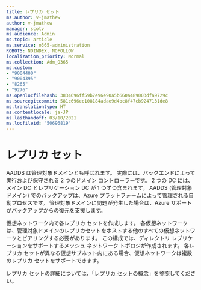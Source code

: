 ```yaml
---
title: レプリカ セット
ms.author: v-jmathew
author: v-jmathew
manager: scotv
ms.audience: Admin
ms.topic: article
ms.service: o365-administration
ROBOTS: NOINDEX, NOFOLLOW
localization_priority: Normal
ms.collection: Adm_O365
ms.custom:
- "9004400"
- "9004395"
- "8265"
- "9276"
ms.openlocfilehash: 3834696ff59b7e96e90a5b660a489003dfa9729c
ms.sourcegitcommit: 581c696ec108184adae9d4bc8f47cb9247131de8
ms.translationtype: HT
ms.contentlocale: ja-JP
ms.lasthandoff: 03/10/2021
ms.locfileid: "50696819"
---
```

# <a name="replica-set"></a>レプリカ セット

AADDS は管理対象ドメインとも呼ばれます。 実際には、バックエンドによって実行および保守される 2 つのドメイン コントローラーです。 2 つの DC には、メイン DC とレプリケーション DC が 1 つずつ含まれます。 AADDS (管理対象ドメイン) でのバックアップは、Azure プラットフォームによって管理される自動プロセスです。 管理対象ドメインに問題が発生した場合は、Azure サポートがバックアップからの復元を支援します。

仮想ネットワーク内で各レプリカ セットを作成します。 各仮想ネットワークは、管理対象ドメインのレプリカセットをホストする他のすべての仮想ネットワークとピアリングする必要があります。 この構成では、ディレクトリ レプリケーションをサポートするメッシュ ネットワーク トポロジが作成されます。 各レプリカ セットが異なる仮想サブネット内にある場合、仮想ネットワークは複数のレプリカ セットをサポートできます。

レプリカ セットの詳細については、「[レプリカ セットの概念](https://docs.microsoft.com/azure/active-directory-domain-services/concepts-replica-sets)」を参照してください。
